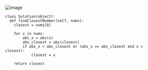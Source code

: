 ![image](https://github.com/user-attachments/assets/295816d4-2bdd-444e-a6e4-e3bc80d6bad6)

    class Solution(object):
      def findClosestNumber(self, nums):
        closest = nums[0]
      
        for x in nums:
            abs_x = abs(x)
            abs_closest = abs(closest)
            if abs_x < abs_closest or (abs_x == abs_closest and x > closest):
                closest = x

        return closest
